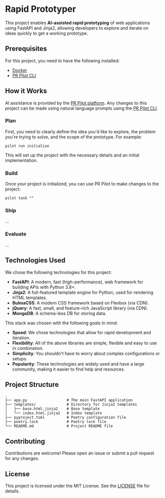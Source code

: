 # Rapid Prototyper

This project enables **AI-assisted rapid prototyping** of web applications using FastAPI and Jinja2,
allowing developers to explore and iterate on ideas quickly to get a working prototype.

## Prerequisites
For this project, you need to have the following installed:
- [Docker](https://www.docker.com/)
- [PR Pilot CLI](https://github.com/PR-Pilot-AI/pr-pilot-cli)

## How it Works
AI assistance is provided by the [PR Pilot platform](https://www.pr-pilot.ai). Any changes to this project
can be made using natural language prompts using the [PR Pilot CLI](https://github.com/PR-Pilot-AI/pr-pilot-cli).

### Plan
First, you need to clearly define the idea you'd like to explore, the problem 
you're trying to solve, and the scope of the prototype. For example:

```shell
pilot run initialize
```

This will set up the project with the necessary details and an initial implementation.

### Build
Once your project is initialized, you can use PR Pilot to make changes to the project:

```shell
pilot task ""
```

### Ship
...

### Evaluate
...

## Technologies Used
We chose the following technologies for this project:

- **FastAPI**: A modern, fast (high-performance), web framework for building APIs with Python 3.8+.
- **Jinja2**: A full-featured template engine for Python, used for rendering HTML templates.
- **BulmaCSS**: A modern CSS framework based on Flexbox (via CDN).
- **jQuery**: A fast, small, and feature-rich JavaScript library (via CDN).
- **MongoDB**: A schema-less DB for storing data.

This stack was chosen with the following goals in mind:
- **Speed**: We chose technologies that allow for rapid development and iteration.
- **Flexibility**: All of the above libraries are simple, flexible and easy to use in combination.
- **Simplicity**: You shouldn't have to worry about complex configurations or setups.
- **Popularity**: These technologies are widely used and have a large community, making it easier to find help and resources.

## Project Structure
```
.
├── app.py                  # The main FastAPI application
├── templates/              # Directory for Jinja2 templates
│   ├── base.html.jinja2    # Base template
│   └── index.html.jinja2   # Index template
├── pyproject.toml          # Poetry configuration file
├── poetry.lock             # Poetry lock file
└── README.md               # Project README file
```

## Contributing
Contributions are welcome! Please open an issue or submit a pull request for any changes.

## License
This project is licensed under the MIT License. See the [LICENSE](LICENSE) file for details.
